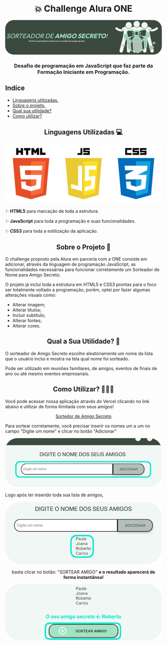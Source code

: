  # <center><strong>💥 Challenge Alura ONE </strong></center>
![AmigoSecreto](./assets/challengelogo.png)
### <center>Desafio de programação em JavaScript que faz parte da Formação Iniciante em Programação. </center>

## <strong>Indíce</strong>
- <a href="#-linguagens-utilizadas"> Linguagens utilizadas. </a>
- <a href="#-sobre-o-projeto"> Sobre o projeto. </a>
- <a href="#-qual-a-sua-utilidade"> Qual sua utilidade? </a>
- <a href="#-como-utilizar"> Como utilizar? </a>

## <center> <strong> Linguagens Utilizadas 💻</strong> </center>
 <center> <img style="width:150" src="./assets/linguagens.png" alt="Linguagens Utilizadas: HTML, JS, CSS." "/> </center>

✨ <strong>HTML5</strong> para marcação de toda a estrutura.

✨ <strong>JavaScript</strong> para toda a programação e suas funcionalidades.

✨ <strong>CSS3</strong> para toda a estilização da aplicação.

## <center> <strong> Sobre o Projeto 📑 </strong> </center>
<p>O challenge proposto pela Alura em parceria com a ONE consiste em adicionar, através da linguagem de programação JavaScript, as funcionalidades necessárias para funcionar corretamente um Sorteador de Nome para Amigo Secreto. </p>
<p> O projeto já inclui toda a estrutura em HTML5 e CSS3 prontas para o foco ser totalmente voltado a programação, porém, optei por fazer algumas alterações visuais como: </p>
<ul> 
<li>Alterar imagem;</li>
<li>Alterar títulos; </li>
<li>Incluir subtítulo; </li>
<li>Alterar fontes;</li>
<li>Alterar cores.</li>
</ul>


## <center> <strong> Qual a Sua Utilidade? 🧐 </strong> </center>
<p> O sorteador de Amigo Secreto escolhe aleatóriamente um nome da lista que o usuário inclui e mostra na tela qual nome foi sorteado. </p>
<p> Pode ser utilizado em reuniões familiares, de amigos, eventos de finais de ano ou até mesmo eventos empresariais. </p> 

## <center> <strong> Como Utilizar? 🤷🏽‍♀️</strong> </center>
<p>Você pode acessar nossa aplicação através do Vercel clicando no link abaixo e utilizar de forma ilimitada com seus amigos!</p>

<center>

 [Sortedor de Amigo Secreto](https://challengealura-amigosecreto.vercel.app/)

 </center>

<p> Para sortear corretamente, você precisar inserir os nomes um a um no campo "Digite um nome" e clicar no botão "Adicionar"</p>
<center> <img style="width:300" src="./assets/passo1.png" alt="Passo 1"/> </center>
<p>Logo após ter inserido toda sua lista de amigos,</p>
<center> <img style="width:300" src="./assets/passo2.png" alt="Passo 2"/> </center>
<p><center> basta clicar no botão: "SORTEAR AMIGO" <strong>e o resultado aparecerá de forma instantânea!</strong</center></p>
<center> <img style="width:300" src="./assets/passo3.png" alt="Passo 3"/> </center>
